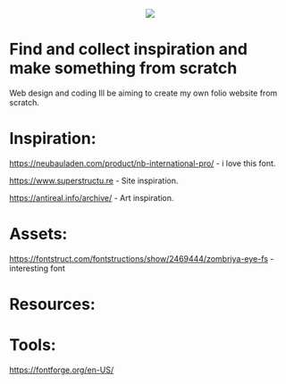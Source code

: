 <p align="center">
  <a href="https://skillicons.dev">
    <img src="https://skillicons.dev/icons?i=js,html" />
  </a>
</p>

# Find and collect inspiration and make something from scratch
Web design and coding
Ill be aiming to create my own folio website from scratch.

# Inspiration:
https://neubauladen.com/product/nb-international-pro/ - i love this font.

https://www.superstructu.re - Site inspiration.

https://antireal.info/archive/ - Art inspiration.

# Assets:
https://fontstruct.com/fontstructions/show/2469444/zombriya-eye-fs - interesting font

# Resources:

# Tools:
https://fontforge.org/en-US/
